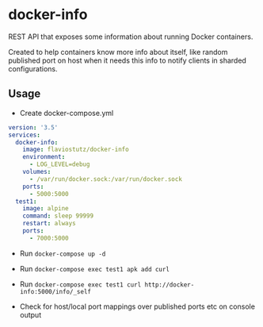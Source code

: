 # docker-info

REST API that exposes some information about running Docker containers.

Created to help containers know more info about itself, like random published port on host when it needs this info to notify clients in sharded configurations.

## Usage

* Create docker-compose.yml

```yml
version: '3.5'
services:
  docker-info:
    image: flaviostutz/docker-info
    environment:
      - LOG_LEVEL=debug
    volumes:
      - /var/run/docker.sock:/var/run/docker.sock
    ports:
      - 5000:5000
  test1:
    image: alpine
    command: sleep 99999
    restart: always
    ports:
      - 7000:5000
```

* Run ```docker-compose up -d```

* Run ```docker-compose exec test1 apk add curl```

* Run ```docker-compose exec test1 curl http://docker-info:5000/info/_self```

* Check for host/local port mappings over published ports etc on console output
